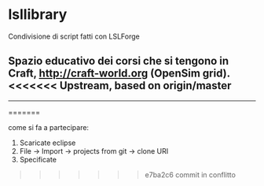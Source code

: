 # lsllibrary
Condivisione di script fatti con LSLForge

Spazio educativo dei corsi che si tengono in Craft, http://craft-world.org (OpenSim grid).
<<<<<<< Upstream, based on origin/master
----
----
=======

come si fa a partecipare:

1. Scaricate eclipse
1. File -> Import -> projects from git -> clone URI
1. Specificate 


>>>>>>> e7ba2c6 commit in conflitto
